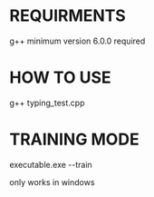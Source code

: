 # REQUIRMENTS
g++ minimum version 6.0.0 required

# HOW TO USE
g++ typing_test.cpp  

# TRAINING MODE
executable.exe --train


only works in windows